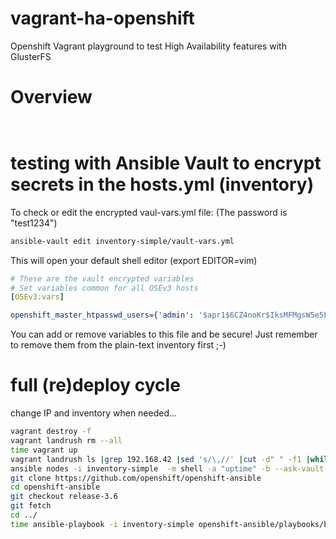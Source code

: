 # vagrant-ha-openshift
Openshift Vagrant playground to test High Availability features with GlusterFS  

# Overview

````


````

# testing with Ansible Vault to encrypt secrets in the hosts.yml (inventory)
To check or edit the encrypted vaul-vars.yml file: (The password is "test1234")
```sh
ansible-vault edit inventory-simple/vault-vars.yml
```
This will open your default shell editor (export EDITOR=vim)
```yaml
# These are the vault encrypted variables
# Set variables common for all OSEv3 hosts
[OSEv3:vars]

openshift_master_htpasswd_users={'admin': '$apr1$6CZ4noKr$IksMFMgsW5e5FL0ioBhkk/', 'developer': '$apr1$AvisAPTG$xrVnJ/J0a83hAYlZcxHVf1'}
```
You can add or remove variables to this file and be secure! Just remember to remove them from the plain-text inventory first ;-)

# full (re)deploy cycle
change IP and inventory when needed...
```sh
vagrant destroy -f
vagrant landrush rm --all
time vagrant up
vagrant landrush ls |grep 192.168.42 |sed 's/\,//' |cut -d" " -f1 |while read I; do  ssh-copy-id vagrant@$I; done
ansible nodes -i inventory-simple  -m shell -a "uptime" -b --ask-vault-pass
git clone https://github.com/openshift/openshift-ansible
cd openshift-ansible
git checkout release-3.6
git fetch
cd ../
time ansible-playbook -i inventory-simple openshift-ansible/playbooks/byo/config.yml --ask-vault-pass
```

